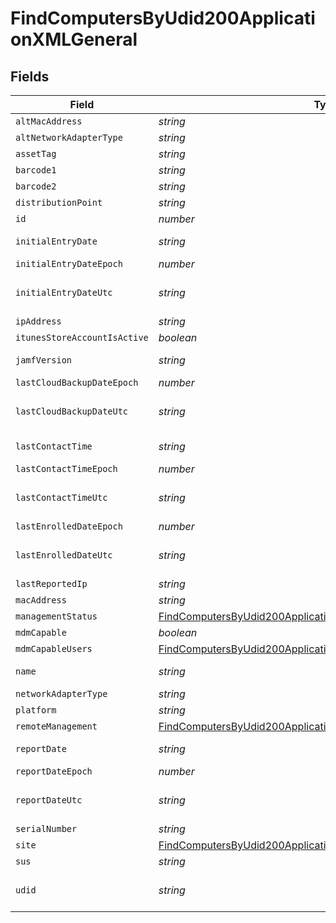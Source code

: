 # FindComputersByUdid200ApplicationXMLGeneral


## Fields

| Field                                                                                                                                                 | Type                                                                                                                                                  | Required                                                                                                                                              | Description                                                                                                                                           | Example                                                                                                                                               |
| ----------------------------------------------------------------------------------------------------------------------------------------------------- | ----------------------------------------------------------------------------------------------------------------------------------------------------- | ----------------------------------------------------------------------------------------------------------------------------------------------------- | ----------------------------------------------------------------------------------------------------------------------------------------------------- | ----------------------------------------------------------------------------------------------------------------------------------------------------- |
| `altMacAddress`                                                                                                                                       | *string*                                                                                                                                              | :heavy_minus_sign:                                                                                                                                    | N/A                                                                                                                                                   | E0:AC:CB:97:36:G4                                                                                                                                     |
| `altNetworkAdapterType`                                                                                                                               | *string*                                                                                                                                              | :heavy_minus_sign:                                                                                                                                    | N/A                                                                                                                                                   | IEEE80211                                                                                                                                             |
| `assetTag`                                                                                                                                            | *string*                                                                                                                                              | :heavy_minus_sign:                                                                                                                                    | N/A                                                                                                                                                   |                                                                                                                                                       |
| `barcode1`                                                                                                                                            | *string*                                                                                                                                              | :heavy_minus_sign:                                                                                                                                    | N/A                                                                                                                                                   |                                                                                                                                                       |
| `barcode2`                                                                                                                                            | *string*                                                                                                                                              | :heavy_minus_sign:                                                                                                                                    | N/A                                                                                                                                                   |                                                                                                                                                       |
| `distributionPoint`                                                                                                                                   | *string*                                                                                                                                              | :heavy_minus_sign:                                                                                                                                    | N/A                                                                                                                                                   |                                                                                                                                                       |
| `id`                                                                                                                                                  | *number*                                                                                                                                              | :heavy_minus_sign:                                                                                                                                    | N/A                                                                                                                                                   | 1                                                                                                                                                     |
| `initialEntryDate`                                                                                                                                    | *string*                                                                                                                                              | :heavy_minus_sign:                                                                                                                                    | N/A                                                                                                                                                   | 2017-07-07 18:37:04                                                                                                                                   |
| `initialEntryDateEpoch`                                                                                                                               | *number*                                                                                                                                              | :heavy_minus_sign:                                                                                                                                    | N/A                                                                                                                                                   | 1499470624555                                                                                                                                         |
| `initialEntryDateUtc`                                                                                                                                 | *string*                                                                                                                                              | :heavy_minus_sign:                                                                                                                                    | N/A                                                                                                                                                   | 2017-07-07T18:37:04.555-0500                                                                                                                          |
| `ipAddress`                                                                                                                                           | *string*                                                                                                                                              | :heavy_minus_sign:                                                                                                                                    | N/A                                                                                                                                                   | 10.1.1.1                                                                                                                                              |
| `itunesStoreAccountIsActive`                                                                                                                          | *boolean*                                                                                                                                             | :heavy_minus_sign:                                                                                                                                    | N/A                                                                                                                                                   |                                                                                                                                                       |
| `jamfVersion`                                                                                                                                         | *string*                                                                                                                                              | :heavy_minus_sign:                                                                                                                                    | N/A                                                                                                                                                   | 9.99.0-t1494340586                                                                                                                                    |
| `lastCloudBackupDateEpoch`                                                                                                                            | *number*                                                                                                                                              | :heavy_minus_sign:                                                                                                                                    | N/A                                                                                                                                                   | 1499470624555                                                                                                                                         |
| `lastCloudBackupDateUtc`                                                                                                                              | *string*                                                                                                                                              | :heavy_minus_sign:                                                                                                                                    | N/A                                                                                                                                                   | 2017-07-07T18:37:04.555-0500                                                                                                                          |
| `lastContactTime`                                                                                                                                     | *string*                                                                                                                                              | :heavy_minus_sign:                                                                                                                                    | N/A                                                                                                                                                   | 2017-07-07 18:37:04                                                                                                                                   |
| `lastContactTimeEpoch`                                                                                                                                | *number*                                                                                                                                              | :heavy_minus_sign:                                                                                                                                    | N/A                                                                                                                                                   | 1499470624555                                                                                                                                         |
| `lastContactTimeUtc`                                                                                                                                  | *string*                                                                                                                                              | :heavy_minus_sign:                                                                                                                                    | N/A                                                                                                                                                   | 2017-07-07T18:37:04.555-0500                                                                                                                          |
| `lastEnrolledDateEpoch`                                                                                                                               | *number*                                                                                                                                              | :heavy_minus_sign:                                                                                                                                    | N/A                                                                                                                                                   | 1499470624555                                                                                                                                         |
| `lastEnrolledDateUtc`                                                                                                                                 | *string*                                                                                                                                              | :heavy_minus_sign:                                                                                                                                    | N/A                                                                                                                                                   | 2017-07-07T18:37:04.555-0500                                                                                                                          |
| `lastReportedIp`                                                                                                                                      | *string*                                                                                                                                              | :heavy_minus_sign:                                                                                                                                    | N/A                                                                                                                                                   | 192.0.0.1                                                                                                                                             |
| `macAddress`                                                                                                                                          | *string*                                                                                                                                              | :heavy_minus_sign:                                                                                                                                    | N/A                                                                                                                                                   | E0:AC:CB:97:36:G4                                                                                                                                     |
| `managementStatus`                                                                                                                                    | [FindComputersByUdid200ApplicationXMLGeneralManagementStatus](../../models/operations/findcomputersbyudid200applicationxmlgeneralmanagementstatus.md) | :heavy_minus_sign:                                                                                                                                    | N/A                                                                                                                                                   |                                                                                                                                                       |
| `mdmCapable`                                                                                                                                          | *boolean*                                                                                                                                             | :heavy_minus_sign:                                                                                                                                    | N/A                                                                                                                                                   |                                                                                                                                                       |
| `mdmCapableUsers`                                                                                                                                     | [FindComputersByUdid200ApplicationXMLGeneralMdmCapableUsers](../../models/operations/findcomputersbyudid200applicationxmlgeneralmdmcapableusers.md)   | :heavy_minus_sign:                                                                                                                                    | N/A                                                                                                                                                   |                                                                                                                                                       |
| `name`                                                                                                                                                | *string*                                                                                                                                              | :heavy_minus_sign:                                                                                                                                    | Name of computer                                                                                                                                      | Admins iMac                                                                                                                                           |
| `networkAdapterType`                                                                                                                                  | *string*                                                                                                                                              | :heavy_minus_sign:                                                                                                                                    | N/A                                                                                                                                                   | Ethernet                                                                                                                                              |
| `platform`                                                                                                                                            | *string*                                                                                                                                              | :heavy_minus_sign:                                                                                                                                    | N/A                                                                                                                                                   | Mac                                                                                                                                                   |
| `remoteManagement`                                                                                                                                    | [FindComputersByUdid200ApplicationXMLGeneralRemoteManagement](../../models/operations/findcomputersbyudid200applicationxmlgeneralremotemanagement.md) | :heavy_minus_sign:                                                                                                                                    | N/A                                                                                                                                                   |                                                                                                                                                       |
| `reportDate`                                                                                                                                          | *string*                                                                                                                                              | :heavy_minus_sign:                                                                                                                                    | N/A                                                                                                                                                   | 2017-07-07 18:37:04                                                                                                                                   |
| `reportDateEpoch`                                                                                                                                     | *number*                                                                                                                                              | :heavy_minus_sign:                                                                                                                                    | N/A                                                                                                                                                   | 1499470624555                                                                                                                                         |
| `reportDateUtc`                                                                                                                                       | *string*                                                                                                                                              | :heavy_minus_sign:                                                                                                                                    | N/A                                                                                                                                                   | 2017-07-07T18:37:04.555-0500                                                                                                                          |
| `serialNumber`                                                                                                                                        | *string*                                                                                                                                              | :heavy_minus_sign:                                                                                                                                    | N/A                                                                                                                                                   | C02Q7KHTGFWF                                                                                                                                          |
| `site`                                                                                                                                                | [FindComputersByUdid200ApplicationXMLGeneralSite](../../models/operations/findcomputersbyudid200applicationxmlgeneralsite.md)                         | :heavy_minus_sign:                                                                                                                                    | N/A                                                                                                                                                   |                                                                                                                                                       |
| `sus`                                                                                                                                                 | *string*                                                                                                                                              | :heavy_minus_sign:                                                                                                                                    | N/A                                                                                                                                                   |                                                                                                                                                       |
| `udid`                                                                                                                                                | *string*                                                                                                                                              | :heavy_minus_sign:                                                                                                                                    | N/A                                                                                                                                                   | 55900BDC-347C-58B1-D249-F32244B11D30                                                                                                                  |